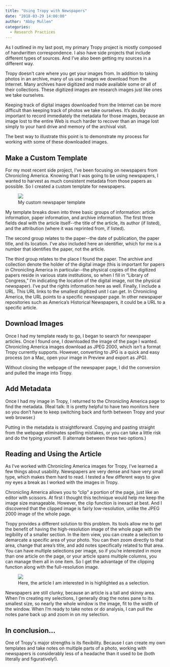 ```yaml
---
title: "Using Tropy with Newspapers"
date: "2018-03-29 14:00:00"
author: "Abby Mullen"
categories:
  - Research Practices
---
```


As I outlined in my last post, my primary Tropy project is mostly composed of handwritten correspondence. I also have side projects that include different types of sources. And I’ve also been getting my sources in a different way.

Tropy doesn’t care where you get your images from. In addition to taking photos in an archive, many of us use images we download from the Internet. Many archives have digitized and made available some or all of their collections. These digitized images are research images just like ones we take ourselves.

Keeping track of digital images downloaded from the Internet can be more difficult than keeping track of photos we take ourselves. It’s doubly important to record immediately the metadata for those images, because an image lost to the entire Web is much harder to recover than an image lost simply to your hard drive and memory of the archival visit.

The best way to illustrate this point is to demonstrate my process for working with some of these downloaded images.

## Make a Custom Template
For my most recent side project, I’ve been focusing on newspapers from Chronicling America. Knowing that I was going to be using newspapers, I wanted to harvest as much consistent metadata from those papers as possible. So I created a custom template for newspapers.

<figure>
  <img srcset="/assets/images/blog/2018/03/newspaper-template.png 1x, /assets/images/blog/2018/03/newspaper-template@2x.png, 2x" src="/assets/images/blog/2018/03/newspaper-template.png">
  <figcaption>My custom newspaper template</figcaption>
</figure>

My template breaks down into three basic groups of information: article information, paper information, and archive information. The first three fields deal with the article itself--the title of the article, its author (if listed), and the attribution (where it was reprinted from, if listed).

The second group relates to the paper--the date of publication, the paper title, and its location. I’ve also included here an identifier, which for me is a number that identifies the paper, not the article.

The third group relates to the place I found the paper. The archive and collection denote the holder of the digital image (this is important for papers in Chronicling America in particular--the physical copies of the digitized papers reside in various state institutions, so when I fill in “Library of Congress,” I’m indicating the location of the digital image, not the physical newspaper). I’ve put the rights information here as well. Finally, I include a URL. This URL links to the smallest digitized unit I can get. In Chronicling America, the URL points to a specific newspaper page. In other newspaper repositories such as America’s Historical Newspapers, it could be a URL to a specific article.

## Download Images
Once I had my template ready to go, I began to search for newspaper articles. Once I found one, I downloaded the image of the page I wanted. Chronicling America images download as JPEG 2000, which isn’t a format Tropy currently supports. However, converting to JPG is a quick and easy process (on a Mac, open your image in Preview and export as JPG).

Without closing the webpage of the newspaper page, I did the conversion and pulled the image into Tropy.

## Add Metadata
Once I had my image in Tropy, I returned to the Chronicling America page to find the metadata. (Real talk: It is pretty helpful to have two monitors here so you don’t have to keep switching back and forth between Tropy and your web browser.)

Putting in the metadata is straightforward. Copying and pasting straight from the webpage eliminates spelling mistakes, or you can take a little risk and do the typing yourself. (I alternate between these two options.)

## Reading and Using the Article
As I’ve worked with Chronicling America images for Tropy, I’ve learned a few things about usability. Newspapers are very dense and have very small type, which makes them hard to read. I tested a few different ways to give my eyes a break as I worked with the images in Tropy.

Chronicling America allows you to “clip” a portion of the page, just like an editor with scissors. At first I thought this technique would help me keep the image size manageable. However, the clip function is inexact at best. And I discovered that the clipped image is fairly low-resolution, unlike the JPEG 2000 image of the whole page.

Tropy provides a different solution to this problem. Its tools allow me to get the benefit of having the high-resolution image of the whole page with the legibility of a smaller section. In the item view, you can create a selection to demarcate a specific area of your photo. You can then zoom directly to that area, change that area’s title, and add notes specifically related to that area. You can have multiple selections per image, so if you’re interested in more than one article on the page, or your article spans multiple columns, you can manage them all in one item. So I get the advantage of the clipping function along with the full-resolution image.

<figure>
  <img srcset="/assets/images/blog/2018/03/selection.jpg 1x, /assets/images/blog/2018/03/selection@2x.jpg 2x" src="/assets/images/blog/2018/03/selection.jpg">
  <figcaption>Here, the article I am interested in is highlighted as a selection.</figcaption>
</figure>

Newspapers are still clunky, because an article is a tall and skinny area. When I’m creating my selections, I generally drag the notes pane to its smallest size, so nearly the whole window is the image, fit to the width of the window. When I’m ready to take notes or do analysis, I can pull the notes pane back up and zoom in on my selection.

## In conclusion...
One of Tropy's major strengths is its flexibility. Because I can create my own templates and take notes on multiple parts of a photo, working with newspapers is considerably less of a headache than it used to be (both literally and figuratively!).
